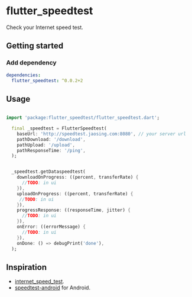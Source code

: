 
# flutter_speedtest

Check your Internet speed test.




## Getting started

### Add dependency

```yaml
dependencies:
  flutter_speedtest: ^0.0.2+2
```


## Usage


```dart

import 'package:flutter_speedtest/flutter_speedtest.dart';

  final _speedtest = FlutterSpeedtest(
    baseUrl: 'http://speedtest.jaosing.com:8080', // your server url
    pathDownload: '/download', 
    pathUpload: '/upload',
    pathResponseTime: '/ping',
  );


  _speedtest.getDataspeedtest(
    downloadOnProgress: ((percent, transferRate) {
      //TODO: in ui
    }),
    uploadOnProgress: ((percent, transferRate) {
     //TODO: in ui
    }),
    progressResponse: ((responseTime, jitter) {
      //TODO: in ui
    }),
    onError: ((errorMessage) {
      //TODO: in ui
    }),
    onDone: () => debugPrint('done'),
  );


```

## Inspiration

* [internet_speed_test](https://github.com/TahaMalas/internet_speed_test).
* [speedtest-android](https://github.com/librespeed/speedtest-android) for Android.
